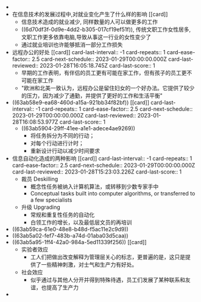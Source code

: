 -
- 在信息技术的发展过程中,对就业变化产生了什么样的影响 [[card]]
	- 信息技术造成的就业减少, 同样数量的人可以做更多的工作
	- ((6d70df3f-0d9e-4dd2-b305-017cf19ef51f)), 传统文职工作女性居多,文职工作更多依靠电脑,导致从事这一行业的女性变少了
	- 通过就业培训也许能够抵消一部分工作损失
- 远程办公的好处 [[card]]
  card-last-interval:: -1
  card-repeats:: 1
  card-ease-factor:: 2.5
  card-next-schedule:: 2023-01-29T00:00:00.000Z
  card-last-reviewed:: 2023-01-28T16:05:18.745Z
  card-last-score:: 1
	- 早期的工作表明，有伴侣的员工更有可能在家工作，但有孩子的员工更不可能在家工作
	- "欧洲和北美一致认为，远程办公是留住妇女的一个好办法。它提供了较少的压力，因为减少了通勤，并提供了更好的工作和生活平衡"
- ((63ab58e9-ea68-460d-a15a-921bb34f82bf)) [[card]]
  card-last-interval:: -1
  card-repeats:: 1
  card-ease-factor:: 2.5
  card-next-schedule:: 2023-01-29T00:00:00.000Z
  card-last-reviewed:: 2023-01-28T16:08:53.977Z
  card-last-score:: 1
	- ((63ab5904-29ff-41ee-a1e1-adece4ae9269))
		- 将任务拆分为不同的行动；
		- 对每个行动进行计时；
		- 重新设计行动以减少时间要求
- 信息自动化造成的两种影响 [[card]]
  card-last-interval:: -1
  card-repeats:: 1
  card-ease-factor:: 2.5
  card-next-schedule:: 2023-01-29T00:00:00.000Z
  card-last-reviewed:: 2023-01-28T15:23:03.226Z
  card-last-score:: 1
	- 裁员 Deskilling
		- 概念性任务被纳入计算机算法，或转移到少数专家手中
		- Conceptual tasks built into computer algorithms, or transferred to a few specialists
	- 升级 Upgrading
		- 常规和重复性任务的自动化
		- 白领工作的增长，以及最低层文员的再培训
- ((63ab59ca-61e0-48e8-b48d-f5ac11e2c9d9))
- ((63ab5a02-fef7-483b-a74d-01aba03d5caa))
- ((63ab5a95-1ff4-42a0-984a-5ed11339f256)) [[card]]
	- 实验者效应
		- 工人们把做出改变解释为管理层关心的标志，更普遍的是，这只是提供了一些精神刺激，对士气和生产力有好处。
	- 社会效应
		- 似乎通过与其他人分开并得到特殊待遇，员工们发展了某种联系和友谊，也提高了生产力
-